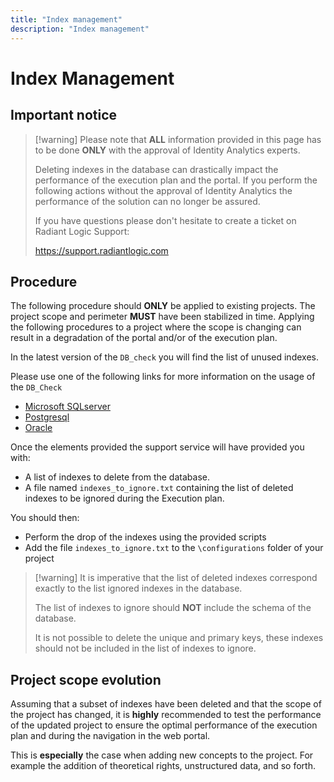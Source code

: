 ```yaml
---
title: "Index management"
description: "Index management"
---
```


# Index Management

## Important notice

> [!warning] Please note that **ALL** information provided in this page has to be done **ONLY** with the approval of Identity Analytics experts.  
>
> Deleting indexes in the database can drastically impact the performance of the execution plan and the portal. If you perform the following actions without the approval of Identity Analytics the performance of the solution can no longer be assured.  
>
> If you have questions please don't hesitate to create a ticket on Radiant Logic Support:
>
> https://support.radiantlogic.com

## Procedure

The following procedure should **ONLY** be applied to existing projects. The project scope and perimeter **MUST** have been stabilized in time. Applying the following procedures to a project where the scope is changing can result in a degradation of the portal and/or of the execution plan.  

In the latest version of the `DB_check` you will find the list of unused indexes.  

Please use one of the following links for more information on the usage of the `DB_Check`

- [Microsoft SQLserver](../../../how-to/database/sqlserver/performance-investigation-sql-server)  
- [Postgresql](../../../how-to/database/postgresql/psql-performance-issue-investigation)  
- [Oracle](../../../how-to/database/oracle/performance-investigation-oracle)  

Once the elements provided the support service will have provided you with:

- A list of indexes to delete from the database.
- A file named `indexes_to_ignore.txt` containing the list of deleted indexes to be ignored during the Execution plan.  

You should then:

- Perform the drop of the indexes using the provided scripts  
- Add the file `indexes_to_ignore.txt` to the `\configurations` folder of your project  

> [!warning] It is imperative that the list of deleted indexes correspond exactly to the list ignored indexes in the database.  
>
> The list of indexes to ignore should **NOT** include the schema of the database.  
>
> It is not possible to delete the unique and primary keys, these indexes should not be included in the list of indexes to ignore.  

## Project scope evolution  

Assuming that a subset of indexes have been deleted and that the scope of the project has changed, it is **highly** recommended to test the performance of the updated project to ensure the optimal performance of the execution plan and during the navigation in the web portal.  

This is **especially** the case when adding new concepts to the project. For example the addition of theoretical rights, unstructured data, and so forth.  
